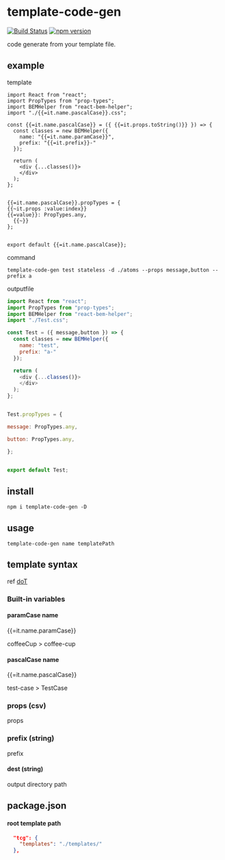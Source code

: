 # template-code-gen

[![Build Status](https://travis-ci.org/coa00/template-code-gen.svg?branch=master)](https://travis-ci.org/coa00/template-code-gen)
[![npm version](https://badge.fury.io/js/template-code-gen.svg)](https://badge.fury.io/js/template-code-gen)

code generate from your template file.

## example

template
```
import React from "react";
import PropTypes from "prop-types";
import BEMHelper from "react-bem-helper";
import "./{{=it.name.pascalCase}}.css";

const {{=it.name.pascalCase}} = ({ {{=it.props.toString()}} }) => {
  const classes = new BEMHelper({
    name: "{{=it.name.paramCase}}",
    prefix: "{{=it.prefix}}-"
  });

  return (
    <div {...classes()}>
    </div>
  );
};


{{=it.name.pascalCase}}.propTypes = {
{{~it.props :value:index}}
{{=value}}: PropTypes.any,
  {{~}}
};


export default {{=it.name.pascalCase}};
```

command

```
template-code-gen test stateless -d ./atoms --props message,button --prefix a
```

outputfile

```javascript
import React from "react";
import PropTypes from "prop-types";
import BEMHelper from "react-bem-helper";
import "./Test.css";

const Test = ({ message,button }) => {
  const classes = new BEMHelper({
    name: "test",
    prefix: "a-"
  });

  return (
    <div {...classes()}>
    </div>
  );
};


Test.propTypes = {

message: PropTypes.any,

button: PropTypes.any,

};


export default Test;
```

## install

```
npm i template-code-gen -D
```

## usage

```
template-code-gen name templatePath
```

## template syntax

ref [ doT](http://olado.github.io/doT/)

### Built-in variables

#### paramCase name

{{=it.name.paramCase}}


coffeeCup > coffee-cup

#### pascalCase name

{{=it.name.pascalCase}}


test-case > TestCase



### props (csv)

props

### prefix (string)

prefix

#### dest (string)

output directory path

## package.json


#### root template path

```json
  "tcg": {
    "templates": "./templates/"
  },
```